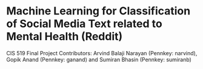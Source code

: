 # Machine Learning for Classification of Social Media Text related to Mental Health (Reddit) 
CIS 519 Final Project 
Contributors: Arvind Balaji Narayan (Pennkey: narvind), Gopik Anand (Pennkey: ganand) and Sumiran Bhasin (Pennkey: sumiranb)
